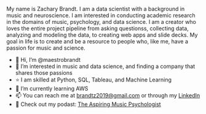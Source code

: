 My name is Zachary Brandt. I am a data scientist with a background in music and neuroscience. I am interested in conducting academic research in the domains of music, psychology, and data science. I am a creator who loves the entire project pipeline from asking questionss, collecting data, analyzing and modeling the data, to creating web apps and slide decks. My goal in life is to create and be a resource to people who, like me, have a passion for music and science.

- 👋  Hi, I’m @maestrobrandt
- 👀  I’m interested in music and data science, and finding a company that shares those passions
- :star:  I am skilled at Python, SQL, Tableau, and Machine Learning
- 🌱  I’m currently learning AWS
- 📫  You can reach me at <brandtz2019@gmail.com> or through my [LinkedIn](https://linkedin.com/in/zacharymbrandt)
- :musical_note: Check out my podast: [The Aspiring Music Psychologist](https://anchor.fm/zachary-brandt5)

<!---
maestrobrandt/maestrobrandt is a ✨ special ✨ repository because its `README.md` (this file) appears on your GitHub profile.
You can click the Preview link to take a look at your changes.
--->
